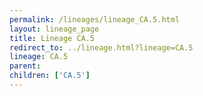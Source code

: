 ```yaml
---
permalink: /lineages/lineage_CA.5.html
layout: lineage_page
title: Lineage CA.5
redirect_to: ../lineage.html?lineage=CA.5
lineage: CA.5
parent: 
children: ['CA.5']
---
```

